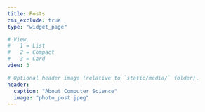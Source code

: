 ```yaml
---
title: Posts
cms_exclude: true
type: "widget_page"

# View.
#   1 = List
#   2 = Compact
#   3 = Card
view: 3

# Optional header image (relative to `static/media/` folder).
header:
  caption: "About Computer Science"
  image: "photo_post.jpeg"
---
```

